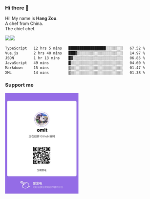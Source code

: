 ### Hi there 👋

Hi! My name is **Hang Zou**.  
A chef from China.  
The chief chef.

<img align="" width="57.5%" src="https://github-readme-stats.vercel.app/api?username=zouhangwithsweet&hide_title=true&hide_border=true&show_icons=true&include_all_commits=true&line_height=21" /><img align="" width="42.4%" src="https://github-readme-stats.vercel.app/api/top-langs/?username=zouhangwithsweet&hide_title=true&hide_border=true&layout=compact" />

<!--START_SECTION:waka-->

```text
TypeScript   12 hrs 5 mins   █████████████████░░░░░░░░   67.52 %
Vue.js       2 hrs 40 mins   ███▓░░░░░░░░░░░░░░░░░░░░░   14.97 %
JSON         1 hr 13 mins    █▓░░░░░░░░░░░░░░░░░░░░░░░   06.85 %
JavaScript   49 mins         █░░░░░░░░░░░░░░░░░░░░░░░░   04.60 %
Markdown     15 mins         ▒░░░░░░░░░░░░░░░░░░░░░░░░   01.47 %
XML          14 mins         ▒░░░░░░░░░░░░░░░░░░░░░░░░   01.38 %
```

<!--END_SECTION:waka-->

### Support me

<img width="240" src="./afdian-omit.jpeg"></img>
